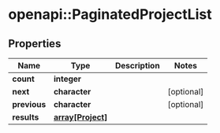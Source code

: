 # openapi::PaginatedProjectList


## Properties
Name | Type | Description | Notes
------------ | ------------- | ------------- | -------------
**count** | **integer** |  | 
**next** | **character** |  | [optional] 
**previous** | **character** |  | [optional] 
**results** | [**array[Project]**](Project.md) |  | 


